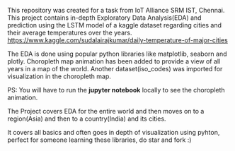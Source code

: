 This repository was created for a task from IoT Alliance SRM IST, Chennai. This project contains in-depth Exploratory Data Analysis(EDA) and prediction using the LSTM model of a kaggle dataset regarding cities and their average temperatures over the years.
https://www.kaggle.com/sudalairajkumar/daily-temperature-of-major-cities

The EDA is done using popular python libraries like matplotlib, seaborn and plotly. Choropleth map animation has been added to provide a view of all years in a map of the world. Another dataset(iso_codes) was imported for visualization in the choropleth map.

PS: You will have to run the <b>jupyter notebook</b> locally to see the choropleth animation.

The Project covers EDA for the entire world and then moves on to a region(Asia) and then to a country(India) and its cities.

It covers all basics and often goes in depth of visualization using pyhton, perfect for someone learning these libraries, do star and fork :)
